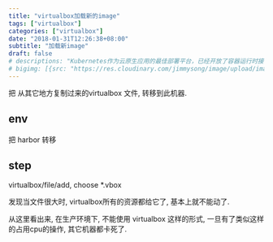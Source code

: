 ```yaml
---
title: "virtualbox加载新的image"
tags: ["virtualbox"]
categories: ["virtualbox"]
date: "2018-01-31T12:26:38+08:00"
subtitle: "加载新image"
draft: false
# descriptions: "Kubernetes作为云原生应用的最佳部署平台，已经开放了容器运行时接口（CRI）、容器网络接口（CNI）和容器存储接口（CSI），这些接口让Kubernetes的开放性变得最大化，而Kubernetes本身则专注于容器调度。本文节选自Kubernetes Handbook - jimmysong.io"
# bigimg: [{src: "https://res.cloudinary.com/jimmysong/image/upload/images/2018012901.jpg", desc: "Fantasy"}]
---
```


把 从其它地方复制过来的virtualbox 文件, 转移到此机器.

## env

把 harbor 转移

## step

virtualbox/file/add, choose *.vbox 

发现当文件很大时, virtualbox所有的资源都给它了, 基本上就不能动了.


从这里看出来, 在生产环境下, 不能使用 virtualbox 这样的形式, 一旦有了类似这样的占用cpu的操作, 其它机器都卡死了.
